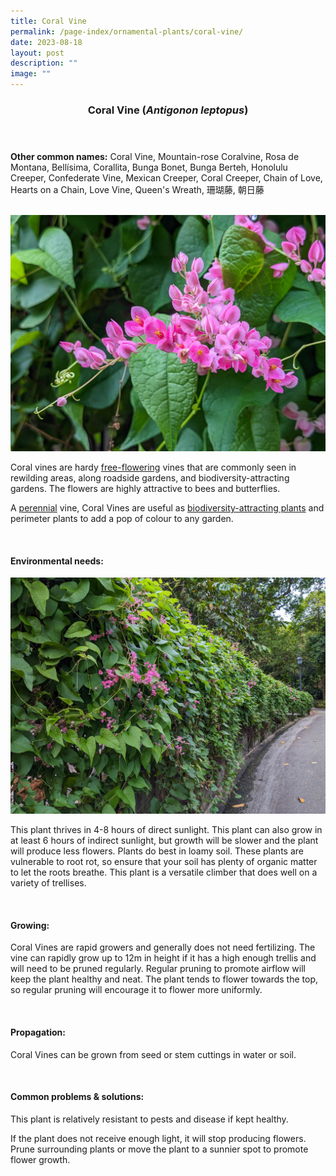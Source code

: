 ```yaml
---
title: Coral Vine
permalink: /page-index/ornamental-plants/coral-vine/
date: 2023-08-18
layout: post
description: ""
image: ""
---
```

<header> 
	<h3>Coral Vine (<em>Antigonon leptopus</em>)</h3> 
</header> 
 
<section> 
	<p><strong>Other common names:</strong> Coral Vine, Mountain-rose Coralvine, Rosa de Montana, Bellísima, Corallita, Bunga Bonet, Bunga Berteh, Honolulu Creeper, Confederate Vine, Mexican Creeper, Coral Creeper, Chain of Love, Hearts on a Chain, Love Vine, Queen's Wreath, 珊瑚藤, 朝日藤</p> 
	<br> 
</section> 
 
<section>
	<img title="Coral Vine flowers. Photo by Jacqueline Chua." src="/images/Plants/coralvine%20(1)_jacquelinechua.jpg">
	<p>Coral vines are hardy <a href="/learn-more-about-gardening/glossary/#f">free-flowering</a> vines that are commonly seen in rewilding areas, along roadside gardens, and biodiversity-attracting gardens. The flowers are highly attractive to bees and butterflies.</p>
	<p>A <a href="/learn-more-about-gardening/glossary/#p">perennial</a> vine, Coral Vines are useful as <a href="/page-index/glossary/biodiversity-attracting-plants/">biodiversity-attracting plants</a> and perimeter plants to add a pop of colour to any garden.</p>
	 <br> 
</section> 
 
<section> 
  <h4>Environmental needs:</h4> 
	<img title="Coral vines growing along a fence. Photo by Jacqueline Chua." src="/images/Plants/coralvine%20(3)_jacquelinechua.jpg">
  <p>This plant thrives in 4-8 hours of direct sunlight. This plant can also grow in at least 6 hours of indirect sunlight, but growth will be slower and the plant will produce less flowers. Plants do best in loamy soil. These plants are vulnerable to root rot, so ensure that your soil has plenty of organic matter to let the roots breathe. This plant is a versatile climber that does well on a variety of trellises.</p> 
	<br>
</section>

<section> 
  <h4>Growing:</h4> 
	<p>Coral Vines are rapid growers and generally does not need fertilizing. The vine can rapidly grow up to 12m in height if it has a high enough trellis and will need to be pruned regularly. Regular pruning to promote airflow will keep the plant healthy and neat. The plant tends to flower towards the top, so regular pruning will encourage it to flower more uniformly.</p> 
	<br> 
</section> 

<section> 
  <h4>Propagation:</h4> 
	<p>Coral Vines can be grown from seed or stem cuttings in water or soil.</p> 
	<br> 
</section> 
 
<section> 
  <h4>Common problems &amp; solutions:</h4> 
	<p>This plant is relatively resistant to pests and disease if kept healthy.</p>
	<p>If the plant does not receive enough light, it will stop producing flowers. Prune surrounding plants or move the plant to a sunnier spot to promote flower growth.</p>
	<br> 
</section>